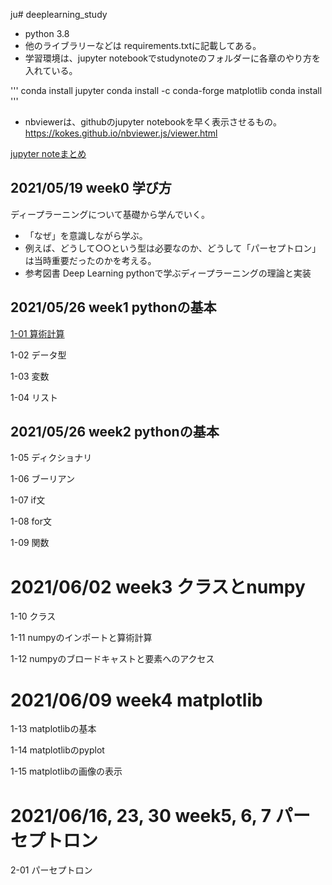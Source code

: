 ju# deeplearning_study
- python 3.8
- 他のライブラリーなどは requirements.txtに記載してある。
- 学習環境は、jupyter notebookでstudynoteのフォルダーに各章のやり方を入れている。

'''
conda install jupyter
conda install -c conda-forge matplotlib
conda install 
'''

- nbviewerは、githubのjupyter notebookを早く表示させるもの。
https://kokes.github.io/nbviewer.js/viewer.html

[jupyter noteまとめ](https://nbviewer.jupyter.org/github/gotoh-poclab/deeplearning_study/tree/main/studynote_1/)

## 2021/05/19 week0 学び方
ディープラーニングについて基礎から学んでいく。
- 「なぜ」を意識しながら学ぶ。
- 例えば、どうして○○という型は必要なのか、どうして「パーセプトロン」は当時重要だったのかを考える。
- 参考図書 Deep Learning pythonで学ぶディープラーニングの理論と実装

## 2021/05/26 week1 pythonの基本
[1-01 算術計算](https://github.com/gotoh-poclab/deeplearning_study/blob/main/studynote_1/1-01%20%E7%AE%97%E8%A1%93%E8%A8%88%E7%AE%97.ipynb)

1-02 データ型

1-03 変数

1-04 リスト

## 2021/05/26 week2 pythonの基本
1-05 ディクショナリ

1-06 ブーリアン

1-07 if文

1-08 for文

1-09 関数

# 2021/06/02 week3 クラスとnumpy
1-10 クラス

1-11 numpyのインポートと算術計算

1-12 numpyのブロードキャストと要素へのアクセス

# 2021/06/09 week4 matplotlib

1-13 matplotlibの基本

1-14 matplotlibのpyplot

1-15 matplotlibの画像の表示

# 2021/06/16, 23, 30 week5, 6, 7 パーセプトロン

2-01 パーセプトロン
